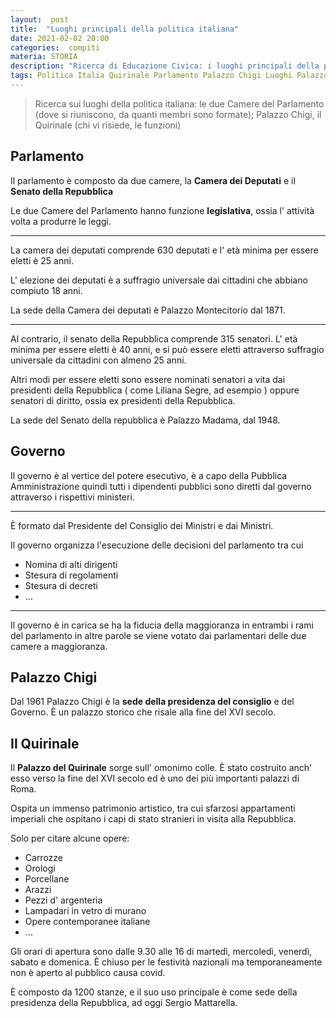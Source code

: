```yaml
---
layout:  post
title:  "Luoghi principali della politica italiana"
date: 2021-02-02 20:00
categories:  compiti
materia: STORIA
description: "Ricerca di Educazione Civica: i luoghi principali della politica italiana, funzioni e palazzi storici."
tags: Politica Italia Quirinale Parlamento Palazzo Chigi Luoghi Palazzo
---
```


> Ricerca sui luoghi della politica italiana: le due Camere del Parlamento (dove si riuniscono, da quanti membri sono formate); Palazzo Chigi, il Quirinale (chi vi risiede, le funzioni)


## Parlamento

Il parlamento è composto da due camere, la **Camera dei Deputati** e il **Senato della Repubblica**

Le due Camere del Parlamento hanno funzione **legislativa**, ossia l' attività volta a produrre le leggi.

---

La camera dei deputati comprende 630 deputati e l' età minima per essere eletti è 25 anni.

L' elezione dei deputati è a suffragio universale dai cittadini che abbiano compiuto 18 anni.

La sede della Camera dei deputati è Palazzo Montecitorio dal 1871.

---

Al contrario, il senato della Repubblica comprende 315 senatori. L' età minima per essere eletti è 40 anni, e si può essere eletti attraverso suffragio universale da cittadini con almeno 25 anni.

Altri modi per essere eletti sono essere nominati senatori a vita dai presidenti della Repubblica ( come Liliana Segre, ad esempio ) oppure senatori di diritto, ossia ex presidenti della Repubblica.

La sede del Senato della repubblica è Palazzo Madama, dal 1948.

## Governo

Il governo è al vertice del potere esecutivo, è a capo della Pubblica Amministrazione quindi tutti i dipendenti pubblici sono diretti dal governo attraverso i rispettivi ministeri.

---

È formato dal Presidente del Consiglio dei Ministri e dai Ministri.

Il governo organizza l'esecuzione delle decisioni del parlamento tra cui
  - Nomina di alti dirigenti
  - Stesura di regolamenti
  - Stesura di decreti
  - ...

---

Il governo è in carica se ha la fiducia della maggioranza in entrambi i rami del parlamento in altre parole se viene votato dai parlamentari delle due camere a maggioranza.

## Palazzo Chigi

Dal 1961 Palazzo Chigi è la **sede della presidenza del consiglio** e del Governo. È un palazzo storico che risale alla fine del XVI secolo.

## Il Quirinale

Il **Palazzo del Quirinale** sorge sull' omonimo colle. È stato costruito anch' esso verso la fine del XVI secolo ed è uno dei più importanti palazzi di Roma.

Ospita un immenso patrimonio artistico, tra cui sfarzosi appartamenti imperiali che ospitano i capi di stato stranieri in visita alla Repubblica.

Solo per citare alcune opere:
  - Carrozze
  - Orologi
  - Porcellane
  - Arazzi
  - Pezzi d' argenteria
  - Lampadari in vetro di murano
  - Opere contemporanee italiane
  - ...

Gli orari di apertura sono dalle 9.30 alle 16 di martedì, mercoledì, venerdì, sabato e domenica. È chiuso per le festività nazionali ma temporaneamente non è aperto al pubblico causa covid.

È composto da 1200 stanze, e il suo uso principale è come sede della presidenza della Repubblica, ad oggi Sergio Mattarella.
